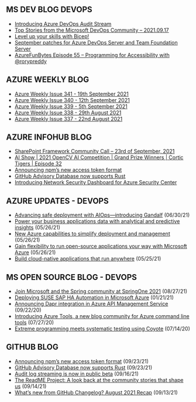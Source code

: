 ## MS DEV BLOG DEVOPS 

<!-- DEVBLOGDEVOPS:START -->
- [Introducing Azure DevOps Audit Stream](https://devblogs.microsoft.com/devops/introducing-azure-devops-audit-stream/)
- [Top Stories from the Microsoft DevOps Community – 2021.09.17](https://devblogs.microsoft.com/devops/top-stories-from-the-microsoft-devops-community-2021-09-17/)
- [Level up your skills with Bicep!](https://devblogs.microsoft.com/devops/level-up-your-skills-with-bicep/)
- [September patches for Azure DevOps Server and Team Foundation Server](https://devblogs.microsoft.com/devops/september-patches-for-azure-devops-server-and-team-foundation-server-2/)
- [AzureFunBytes Episode 55 – Programming for Accessibility with @rorypreddy](https://devblogs.microsoft.com/devops/azurefunbytes-episode-55-programming-for-accessibility-with-rorypreddy/)
<!-- DEVBLOGDEVOPS:END -->


## AZURE WEEKLY BLOG

<!-- AZUREWEEKLY:START -->
- [Azure Weekly Issue 341 - 19th September 2021](https://azureweekly.info/issue-341.html)
- [Azure Weekly Issue 340 - 12th September 2021](https://azureweekly.info/issue-340.html)
- [Azure Weekly Issue 339 - 5th September 2021](https://azureweekly.info/issue-339.html)
- [Azure Weekly Issue 338 - 29th August 2021](https://azureweekly.info/issue-338.html)
- [Azure Weekly Issue 337 - 22nd August 2021](https://azureweekly.info/issue-337.html)
<!-- AZUREWEEKLY:END -->

## AZURE INFOHUB BLOG 

<!-- AZUREINFOHUB:START -->
- [SharePoint Framework Community Call – 23rd of September, 2021](https://techcommunity.microsoft.com/t5/microsoft-365-pnp-blog/sharepoint-framework-community-call-23rd-of-september-2021/ba-p/2778954)
- [AI Show | 2021 OpenCV AI Competition |  Grand Prize Winners | Cortic Tigers | Episode 32](https://channel9.msdn.com/Shows/AI-Show/AI-Show-2021-OpenCV-AI-Compeition-Grand-Prize-Winners-Episode-32)
- [Announcing npm’s new access token format](https://github.blog/2021-09-23-announcing-npms-new-access-token-format/)
- [GitHub Advisory Database now supports Rust](https://github.blog/2021-09-23-github-advisory-database-now-supports-rust/)
- [Introducing Network Security Dashboard for Azure Security Center](https://techcommunity.microsoft.com/t5/azure-network-security/introducing-network-security-dashboard-for-azure-security-center/ba-p/2779842)
<!-- AZUREINFOHUB:END -->


## AZURE UPDATES - DEVOPS 

<!-- AZUREUPDATES:START -->

 - [Advancing safe deployment with AIOps—introducing Gandalf](https://azure.microsoft.com/blog/advancing-safe-deployment-with-aiops-introducing-gandalf/) (06/30/21)
 - [Power your business applications data with analytical and predictive insights](https://azure.microsoft.com/blog/power-your-business-applications-data-with-analytical-and-predictive-insights/) (05/26/21)
 - [New Azure capabilities to simplify deployment and management](https://azure.microsoft.com/blog/new-azure-capabilities-to-simplify-deployment-and-management/) (05/26/21)
 - [Gain flexibility to run open-source applications your way with Microsoft Azure](https://azure.microsoft.com/blog/gain-flexibility-to-run-open-source-applications-your-way-with-microsoft-azure/) (05/26/21)
 - [Build cloud-native applications that run anywhere](https://azure.microsoft.com/blog/build-cloudnative-applications-that-run-anywhere/) (05/25/21)
<!-- AZUREUPDATES:END -->


## MS OPEN SOURCE BLOG - DEVOPS 

<!-- MSOPENSOURCEBLOG:START -->

 - [Join Microsoft and the Spring community at SpringOne 2021](https://cloudblogs.microsoft.com/opensource/2021/08/27/join-microsoft-and-the-spring-community-at-springone-2021/) (08/27/21)
 - [Deploying SUSE SAP HA Automation in Microsoft Azure](https://cloudblogs.microsoft.com/opensource/2021/01/21/deploying-suse-sap-ha-automation-in-microsoft-azure/) (01/21/21)
 - [Announcing Dapr integration in Azure API Management Service](https://cloudblogs.microsoft.com/opensource/2020/09/22/announcing-dapr-integration-azure-api-management-service-apim/) (09/22/20)
 - [Introducing Azure Tools, a new blog community for Azure command line tools](https://cloudblogs.microsoft.com/opensource/2020/07/27/introducing-azure-tools-new-tech-community-blog/) (07/27/20)
 - [Extreme programming meets systematic testing using Coyote](https://cloudblogs.microsoft.com/opensource/2020/07/14/extreme-programming-meets-systematic-testing-using-coyote/) (07/14/20)
<!-- MSOPENSOURCEBLOG:END -->


## GITHUB BLOG


<!-- GITHUB:START -->

 - [Announcing npm’s new access token format](https://github.blog/2021-09-23-announcing-npms-new-access-token-format/) (09/23/21)
 - [GitHub Advisory Database now supports Rust](https://github.blog/2021-09-23-github-advisory-database-now-supports-rust/) (09/23/21)
 - [Audit log streaming is now in public beta](https://github.blog/2021-09-16-audit-log-streaming-public-beta/) (09/16/21)
 - [The ReadME Project: A look back at the community stories that shape us](https://github.blog/2021-09-14-the-readme-project-a-look-back-community-stories/) (09/14/21)
 - [What’s new from GitHub Changelog? August 2021 Recap](https://github.blog/2021-09-13-whats-new-from-github-changelog-august-2021-recap/) (09/13/21)
<!-- GITHUB:END -->
